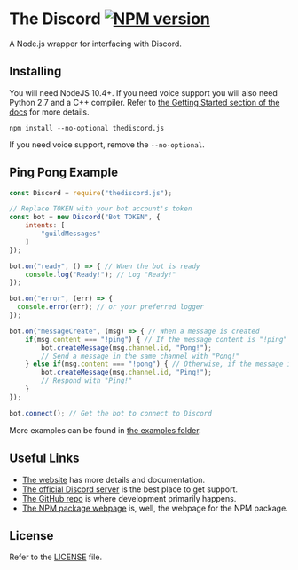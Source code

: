 The Discord [![NPM version](https://img.shields.io/npm/v/thediscord.js.svg?style=flat-square&color=informational)](https://npmjs.com/package/eris)
====

A Node.js wrapper for interfacing with Discord.

Installing
----------

You will need NodeJS 10.4+. If you need voice support you will also need Python 2.7 and a C++ compiler. Refer to [the Getting Started section of the docs](https://thediscordjs.github.io/thediscord.js/) for more details.

```
npm install --no-optional thediscord.js
```

If you need voice support, remove the `--no-optional`.

Ping Pong Example
-----------------

```js
const Discord = require("thediscord.js");

// Replace TOKEN with your bot account's token
const bot = new Discord("Bot TOKEN", {
    intents: [
        "guildMessages"
    ]
});

bot.on("ready", () => { // When the bot is ready
    console.log("Ready!"); // Log "Ready!"
});

bot.on("error", (err) => {
  console.error(err); // or your preferred logger
});

bot.on("messageCreate", (msg) => { // When a message is created
    if(msg.content === "!ping") { // If the message content is "!ping"
        bot.createMessage(msg.channel.id, "Pong!");
        // Send a message in the same channel with "Pong!"
    } else if(msg.content === "!pong") { // Otherwise, if the message is "!pong"
        bot.createMessage(msg.channel.id, "Ping!");
        // Respond with "Ping!"
    }
});

bot.connect(); // Get the bot to connect to Discord
```

More examples can be found in [the examples folder](https://github.com/thediscordjs/thediscord.js/tree/master/examples).

Useful Links
------------

- [The website](https://github.com/thediscordjs/thediscord.js) has more details and documentation.
- [The official Discord server](https://abal.moe/Eris/invite) is the best place to get support.
- [The GitHub repo](https://github.com/thediscordjs/thediscord.js) is where development primarily happens.
- [The NPM package webpage](https://npmjs.com/package/thediscord.js) is, well, the webpage for the NPM package.

License
-------

Refer to the [LICENSE](LICENSE) file.

